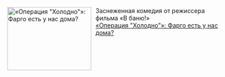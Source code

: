 <!--2025-01-21 10:15:19-->
<div class="yb">
  <div class="rss smaller1 kino_kino"><a href="https://www.kino-teatr.ru/kino/art/tv/7697/" title="«Операция &quot;Холодно&quot;»: Фарго есть у нас дома?"><img src="https://www.kino-teatr.ru/art/7/9/7697/poster.jpg" width="196" height="147" align="left" hspace="5" style="margin: 0px 10px 0px 5px" alt="«Операция &quot;Холодно&quot;»: Фарго есть у нас дома?"/></a>Заснеженная комедия от режиссера фильма «В баню&#33;» <br><a class="light" href="https://www.kino-teatr.ru/kino/art/tv/7697/">«Операция &quot;Холодно&quot;»: Фарго есть у нас дома?</a></div>
</div>

